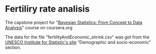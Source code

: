 # Fertiliry rate analisis
The capstone project for "[Bayesian Statistics: From Concept to Data Analysis](https://www.coursera.org/learn/bayesian-statistics/home/welcome)" course on coursera.org
  
  The data for the file "fertilityAndEconomic_shrink.csv" was got from the [UNESCO Institute for Statistic's site](http://data.uis.unesco.org/) “Demographic and socio-economic” section.
